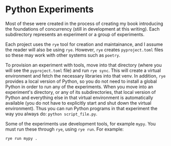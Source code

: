 # Python Experiments

Most of these were created in the process of creating my book introducing
the foundations of concurrency (still in development at this writing).
Each subdirectory represents an experiment or a group of experiments.

Each project uses the `rye` tool for creation and maintainance, and I assume
the reader will also be using `rye`. However, `rye` creates `pyproject.toml`
files so these may work with other systems such as `poetry`.

To provision an experiment with tools, move into that directory (where you will
see the `pyproject.toml` file) and run `rye sync`. This will create a virtual
environment and fetch the necessary libraries into that venv. In addition, `rye`
provides a local version of Python, so you do not need to install a global Python
in order to run any of the experiments. When you move into an experiment's
directory, or any of its subdirectories, that local version of Python and
everything else in that virtual environment is automatically available (you
do not have to explicitly start and shut down the virtual environment).
Thus you can run Python programs in that experiment the way you always do:
`python script_file.py`.

Some of the experiments use development tools, for example `mypy`. You must run
these through `rye`, using `rye run`. For example:

```text
rye run mypy .
```
